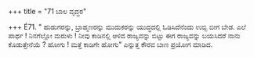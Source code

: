+++
title = "71 ಬಾಲ ವೃದ್ಧರ"

+++
É71. " ಹುಡುಗರನ್ನು, ಬ್ರಾಹ್ಮಣರನ್ನು ಮುದುಕರನ್ನು ಯುದ್ಧದಲ್ಲಿ ಓಡಿಸಿದೆನೆಂದು ಉಬ್ಬಿ ಬೀಗ ಬೇಡ. ಎಲೆ  ಪಾರ್ಥ ! ನಿನಗೆಲ್ಲೋ ಮರುಳು ! ನೀವು ಕಾಡಿನಲ್ಲಿ ಆಳಿದ ರಾಜ್ಯವನ್ನು ಬಿಟ್ಟು ಈಗ ರಾಜ್ಯವನ್ನು ಬಯಸಿದರೆ ನಾನು ಕೊಡುತ್ತೇನೆಯೆ ? ಹೋಗು ! ಮತ್ತೆ ಕಾಡಿಗೇ ಹೋಗು" ಎನ್ನುತ್ತ ಕೌರವ ಬಾಣ ಪ್ರಯೋಗ ಮಾಡಿದ.